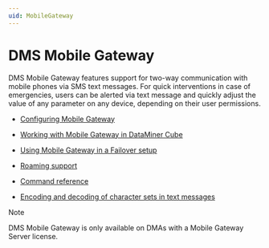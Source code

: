 ```yaml
---
uid: MobileGateway
---
```


# DMS Mobile Gateway

DMS Mobile Gateway features support for two-way communication with mobile phones via SMS text messages. For quick interventions in case of emergencies, users can be alerted via text message and quickly adjust the value of any parameter on any device, depending on their user permissions.

- [Configuring Mobile Gateway](Configuring_Mobile_Gateway.md)

- [Working with Mobile Gateway in DataMiner Cube](Working_with_Mobile_Gateway_in_DataMiner_Cube.md)

- [Using Mobile Gateway in a Failover setup](Using_Mobile_Gateway_in_a_Failover_setup.md)

- [Roaming support](Roaming_support.md)

- [Command reference](Command_reference.md)

- [Encoding and decoding of character sets in text messages](Encoding_and_decoding_of_character_sets_in_text_messages.md)

> [!NOTE]
> DMS Mobile Gateway is only available on DMAs with a Mobile Gateway Server license.
>
